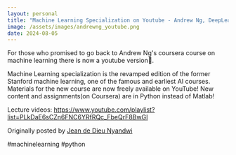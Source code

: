 ```yaml
---
layout: personal
title: "Machine Learning Specialization on Youtube - Andrew Ng, DeepLearningAI"
image: /assets/images/andrewng_youtube.png
date: 2024-08-05
---
```


For those who promised to go back to Andrew Ng's coursera course on machine learning there is now a youtube version🙂.

Machine Learning specialization is the revamped edition of the former Stanford machine learning, one of the famous and earliest AI courses. Materials for the new course are now freely available on YouTube! New content and assignments(on Coursera) are in Python instead of Matlab!

Lecture videos: https://www.youtube.com/playlist?list=PLkDaE6sCZn6FNC6YRfRQc_FbeQrF8BwGI

Originally posted by [Jean de Dieu Nyandwi ](https://www.linkedin.com/posts/richarddjarbeng_machinelearning-python-activity-7019675741114015745-EJM6?utm_source=share&utm_medium=member_desktop)

#machinelearning #python